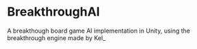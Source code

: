 # BreakthroughAI
A breakthough board game AI implementation in Unity, using the breakthrough engine made by Kel_
